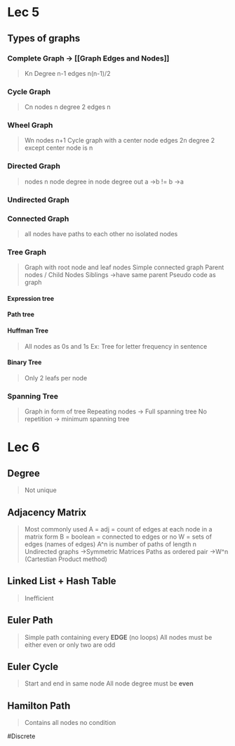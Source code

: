 # Lec 5
## Types of graphs
### Complete Graph -> [[Graph Edges and Nodes]]
>Kn
>Degree n-1
>edges n(n-1)/2 

### Cycle Graph
>Cn
>nodes n
>degree 2
>edges n


### Wheel Graph
>Wn
>nodes n+1
>Cycle graph with a center node
>edges 2n
>degree 2 except center node is n
 
### Directed Graph
>nodes n
>node degree in 
>node degree out
>a ->b != b ->a
### Undirected Graph
### Connected Graph
>all nodes have paths to each other
>no isolated nodes

### Tree Graph
>Graph with root node and leaf nodes
>Simple connected graph
>Parent nodes / Child Nodes
>Siblings ->have same parent
>Pseudo code as graph
#### Expression tree
#### Path tree 
#### Huffman Tree
>All nodes as 0s and 1s
>Ex: Tree for letter frequency in sentence
#### Binary Tree
>Only 2 leafs per node

### Spanning Tree
> Graph in form of tree
> Repeating nodes -> Full spanning tree
> No repetition -> minimum spanning tree



# Lec 6 
## Degree
>Not unique
## Adjacency Matrix
>Most commonly used
>A = adj = count of edges at each node in a matrix form
>B = boolean = connected to edges or no
>W = sets of edges (names of edges)
>A^n is number of paths of length n
>Undirected graphs ->Symmetric Matrices
>Paths as ordered pair ->W^n (Cartestian Product method)
## Linked List + Hash Table 
>Inefficient
## Euler Path
>Simple path containing every **EDGE** (no loops)
>All nodes must be either even or only two are odd

## Euler Cycle 
>Start and end in same node
>All node degree must be **even**

## Hamilton Path
>Contains all nodes
>no condition

#Discrete